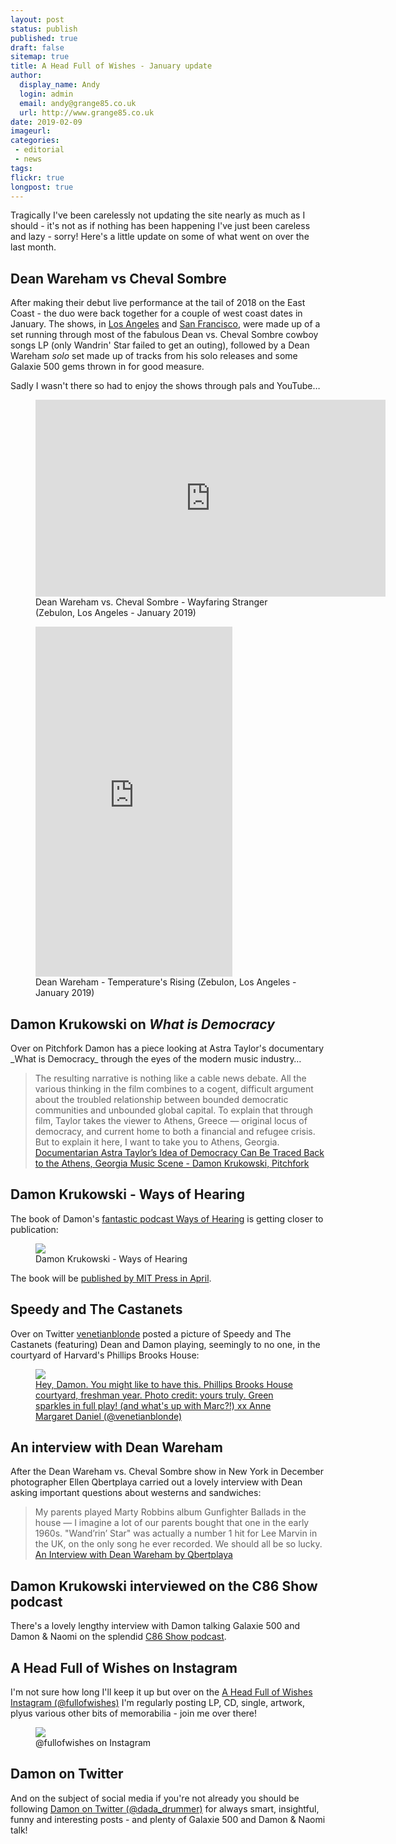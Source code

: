 ```yaml
---
layout: post
status: publish
published: true
draft: false
sitemap: true
title: A Head Full of Wishes - January update
author:
  display_name: Andy
  login: admin
  email: andy@grange85.co.uk
  url: http://www.grange85.co.uk
date: 2019-02-09
imageurl: 
categories:
 - editorial
 - news
tags:
flickr: true
longpost: true
---
```

<p class="lead">Tragically I've been carelessly not updating the site nearly as much as I should - it's not as if nothing has been happening I've just been careless and lazy - sorry! Here's a little update on some of what went on over the last month.</p>

<h2>Dean Wareham vs Cheval Sombre</h2>
<p>After making their debut live performance at the tail of 2018 on the East Coast - the duo were back together for a couple of west coast dates in January. The shows, in <a href="/database/dean-and-britta/shows/2019/2019-01-25-dean-wareham-vs-cheval-sombre-zebulon-los-angeles-ca-usa/">Los Angeles</a> and <a href="/database/dean-and-britta/shows/2019/2019-01-26-dean-wareham-vs-cheval-sombre-the-chapel-san-francisco-ca-usa/">San Francisco</a>, were made up of a set running through most of the fabulous Dean vs. Cheval Sombre cowboy songs LP (only Wandrin' Star failed to get an outing), followed by a Dean Wareham <em>solo</em> set made up of tracks from his solo releases and some Galaxie 500 gems thrown in for good measure.</p>
<p>Sadly I wasn't there so had to enjoy the shows through pals and YouTube&hellip;</p>
<figure class="caption aligncenter"><iframe width="560" height="315" src="https://www.youtube.com/embed/Hz5QxUAIRfc" frameborder="0" allowfullscreen></iframe><figcaption class="caption-text">Dean Wareham vs. Cheval Sombre - Wayfaring Stranger (Zebulon, Los Angeles - January 2019)</figcaption></figure>
<!--more-->
<figure class="caption aligncenter"><iframe width="315" height="560" src="https://www.youtube.com/embed/Oz-j1Al28fU" frameborder="0" allowfullscreen></iframe><figcaption class="caption-text">Dean Wareham - Temperature's Rising (Zebulon, Los Angeles - January 2019)</figcaption></figure>
<h2>Damon Krukowski on <em>What is Democracy</em></h2>
<p>Over on Pitchfork Damon has a piece looking at Astra Taylor's documentary _What is Democracy_ through the eyes of the modern music industry&hellip;</p>
<blockquote>The resulting narrative is nothing like a cable news debate. All the various thinking in the film combines to a cogent, difficult argument about the troubled relationship between bounded democratic communities and unbounded global capital. To explain that through film, Taylor takes the viewer to Athens, Greece — original locus of democracy, and current home to both a financial and refugee crisis. But to explain it here, I want to take you to Athens, Georgia.
<footer><a href="https://pitchfork.com/thepitch/astra-taylor-what-is-democracy-ties-to-athens-georgia-music-scene/">Documentarian Astra Taylor’s Idea of Democracy Can Be Traced Back to the Athens, Georgia Music Scene - Damon Krukowski, Pitchfork</a></footer>
</blockquote>
<h2>Damon Krukowski - Ways of Hearing</h2>
<p>The book of Damon's <a href="https://waysofhearing.bandcamp.com/">fantastic podcast Ways of Hearing</a> is getting closer to publication:</p>
<figure><img src="{{site.baseurl}}/images/damon-krukowski-ways-of-hearing-book.jpg" class="img-fluid" /><figcaption>Damon Krukowski - Ways of Hearing</figcaption></figure>
<p>The book will be <a href="https://mitpress.mit.edu/books/ways-hearing">published by MIT Press in April</a>.</p>
<h2>Speedy and The Castanets</h2>
<p>Over on Twitter <a href="https://twitter.com/venetianblonde/">venetianblonde</a> posted a picture of Speedy and The Castanets (featuring) Dean and Damon playing, seemingly to no one, in the courtyard of Harvard's Phillips Brooks House:</p>
<figure><a href="https://t.co/zvOf9j4Kqg"><img src="{{site.baseurl}}/images/venetianblonde-speedy-castanets.jpg" class="img-fluid" /><figcaption>Hey, Damon.  You might like to have this. Phillips Brooks House courtyard, freshman year.  Photo credit: yours truly. Green sparkles in full play! (and what&#39;s up with Marc?!) xx Anne Margaret Daniel (@venetianblonde)</figcaption></a></figure>


<h2>An interview with Dean Wareham</h2>
<p>After the Dean Wareham vs. Cheval Sombre show in New York in December photographer Ellen Qbertplaya carried out a lovely interview with Dean asking important questions about westerns and sandwiches:</p>
<blockquote>My parents played Marty Robbins album Gunfighter Ballads in the house — I imagine a lot of our parents bought that one in the early 1960s. "Wand’rin’ Star" was actually a number 1 hit for Lee Marvin in the UK, on the only song he ever recorded. We should all be so lucky.
  <footer><a href="http://weallwantsomeone.org/2019/01/09/an-interview-with-dean-wareham/">An Interview with Dean Wareham by Qbertplaya</a></footer>
</blockquote>

<h2>Damon Krukowski interviewed on the C86 Show podcast</h2>
<p>There's a lovely lengthy interview with Damon talking Galaxie 500 and Damon & Naomi on the splendid <a href="https://www.c86show.org/e/galaxie-500-special-with-damon-krukowski/">C86 Show podcast</a>.</p>

<h2>A Head Full of Wishes on Instagram</h2>
<p>I'm not sure how long I'll keep it up but over on the <a href="https://www.instagram.com/fullofwishes/">A Head Full of Wishes Instagram (@fullofwishes)</a> I'm regularly posting LP, CD, single, artwork, plyus various other bits of memorabilia - join me over there!</p>
<figure><img src="{{site.baseurl}}/images/fullofwishes-instagram-feb-2019.png" class="img-fluid" /><figcaption>@fullofwishes on Instagram</figcaption></figure>

<h2>Damon on Twitter</h2>
<p>And on the subject of social media if you're not already you should be following <a href="https://twitter.com/dada_drummer">Damon on Twitter (@dada_drummer)</a> for always smart, insightful, funny and interesting posts - and plenty of Galaxie 500 and Damon & Naomi talk!</p>

